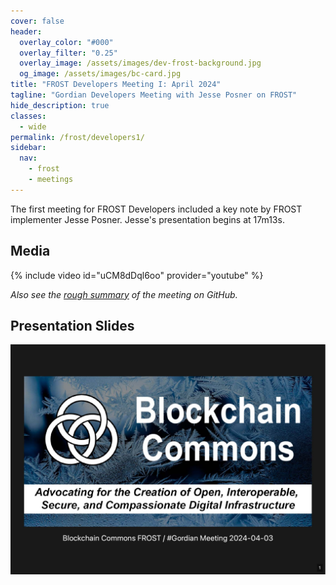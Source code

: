 ```yaml
---
cover: false
header:
  overlay_color: "#000"
  overlay_filter: "0.25"
  overlay_image: /assets/images/dev-frost-background.jpg
  og_image: /assets/images/bc-card.jpg
title: "FROST Developers Meeting I: April 2024"
tagline: "Gordian Developers Meeting with Jesse Posner on FROST"
hide_description: true
classes:
  - wide
permalink: /frost/developers1/
sidebar:
  nav:
    - frost
    - meetings
---
```

The first meeting for FROST Developers included a key note by FROST implementer Jesse Posner. Jesse's presentation begins at 17m13s.

## Media

{% include video id="uCM8dDql6oo" provider="youtube" %}

_Also see the [rough summary](https://github.com/BlockchainCommons/Gordian-Developer-Community/discussions/127) of the meeting on GitHub._

## Presentation Slides

<a href="/assets/pdfs/2024-04-frostdev1.pdf"><img src="/assets/pdfs/2024-04-frostdev1.jpg"></a>
